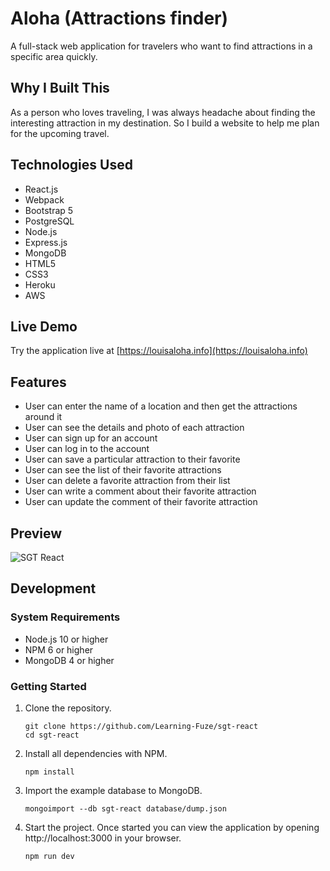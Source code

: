 # Aloha (Attractions finder)

A full-stack web application for travelers who want to find attractions in a specific area quickly.

## Why I Built This

As a person who loves traveling, I was always headache about finding the interesting attraction in my destination. So I build a website to help me plan for the upcoming travel.

## Technologies Used

- React.js
- Webpack
- Bootstrap 5
- PostgreSQL
- Node.js
- Express.js
- MongoDB
- HTML5
- CSS3
- Heroku
- AWS

## Live Demo

Try the application live at [https://louisaloha.info](https://louisaloha.info)

## Features

- User can enter the name of a location and then get the attractions around it
- User can see the details and photo of each attraction
- User can sign up for an account
- User can log in to the account
- User can save a particular attraction to their favorite
- User can see the list of their favorite attractions
- User can delete a favorite attraction from their list
- User can write a comment about their favorite attraction
- User can update the comment of their favorite attraction


## Preview

![SGT React](assets/sgt-react.gif)

## Development

### System Requirements

- Node.js 10 or higher
- NPM 6 or higher
- MongoDB 4 or higher

### Getting Started

1. Clone the repository.

    ```shell
    git clone https://github.com/Learning-Fuze/sgt-react
    cd sgt-react
    ```

1. Install all dependencies with NPM.

    ```shell
    npm install
    ```

1. Import the example database to MongoDB.

    ```shell
    mongoimport --db sgt-react database/dump.json
    ```

1. Start the project. Once started you can view the application by opening http://localhost:3000 in your browser.

    ```shell
    npm run dev
    ```
